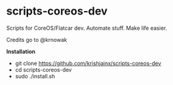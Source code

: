 # scripts-coreos-dev
Scripts for CoreOS/Flatcar dev. 
Automate stuff. 
Make life easier.

Credits go to @krnowak

**Installation**
- git clone https://github.com/krishjainx/scripts-coreos-dev
- cd scripts-coreos-dev
- sudo ./install.sh

